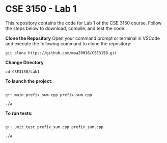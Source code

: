 # CSE 3150 - Lab 1

This repository contains the code for Lab 1 of the CSE 3150 course. Follow the steps below to download, compile, and test the code.

**Clone the Repository**
Open your command prompt or terminal in VSCode and execute the following command to clone the repository:
```shell
git clone https://github.com/moa20016/CSE3150.git
```
**Change Directory**

```shell
cd CSE3150/Lab1
```
**To launch the project:**

```shell

g++ main_prefix_sum.cpp prefix_sum.cpp
```
```shell
./a
```


**To run tests:**

```shell

g++ unit_test_prefix_sum.cpp prefix_sum.cpp
```
```shell
./a
```
